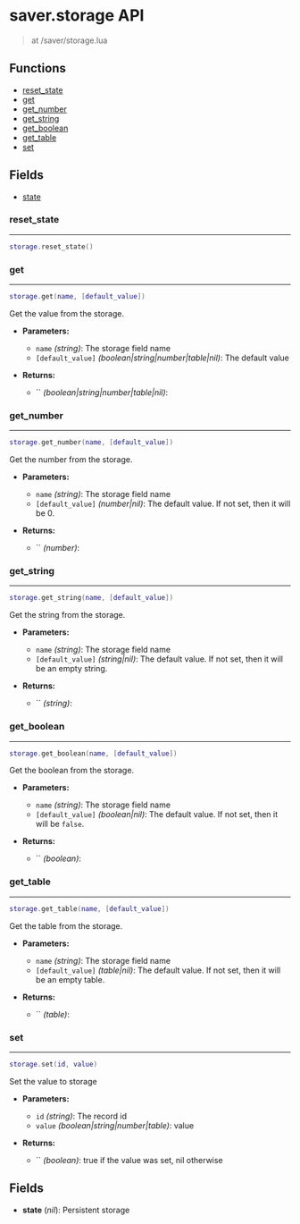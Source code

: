 # saver.storage API

> at /saver/storage.lua

## Functions

- [reset_state](#reset_state)
- [get](#get)
- [get_number](#get_number)
- [get_string](#get_string)
- [get_boolean](#get_boolean)
- [get_table](#get_table)
- [set](#set)

## Fields

- [state](#state)



### reset_state

---
```lua
storage.reset_state()
```

### get

---
```lua
storage.get(name, [default_value])
```

Get the value from the storage.

- **Parameters:**
	- `name` *(string)*: The storage field name
	- `[default_value]` *(boolean|string|number|table|nil)*: The default value

- **Returns:**
	- `` *(boolean|string|number|table|nil)*:

### get_number

---
```lua
storage.get_number(name, [default_value])
```

Get the number from the storage.

- **Parameters:**
	- `name` *(string)*: The storage field name
	- `[default_value]` *(number|nil)*: The default value. If not set, then it will be 0.

- **Returns:**
	- `` *(number)*:

### get_string

---
```lua
storage.get_string(name, [default_value])
```

Get the string from the storage.

- **Parameters:**
	- `name` *(string)*: The storage field name
	- `[default_value]` *(string|nil)*: The default value. If not set, then it will be an empty string.

- **Returns:**
	- `` *(string)*:

### get_boolean

---
```lua
storage.get_boolean(name, [default_value])
```

Get the boolean from the storage.

- **Parameters:**
	- `name` *(string)*: The storage field name
	- `[default_value]` *(boolean|nil)*: The default value. If not set, then it will be `false`.

- **Returns:**
	- `` *(boolean)*:

### get_table

---
```lua
storage.get_table(name, [default_value])
```

Get the table from the storage.

- **Parameters:**
	- `name` *(string)*: The storage field name
	- `[default_value]` *(table|nil)*: The default value. If not set, then it will be an empty table.

- **Returns:**
	- `` *(table)*:

### set

---
```lua
storage.set(id, value)
```

Set the value to storage

- **Parameters:**
	- `id` *(string)*: The record id
	- `value` *(boolean|string|number|table)*: value

- **Returns:**
	- `` *(boolean)*: true if the value was set, nil otherwise


## Fields
<a name="state"></a>
- **state** (_nil_):  Persistent storage

